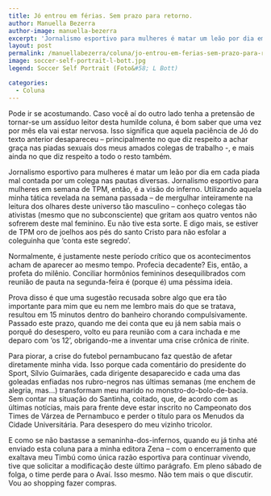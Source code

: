 ```yaml
---
title: Jó entrou em férias. Sem prazo para retorno.
author: Manuella Bezerra
author-image: manuella-bezerra
excerpt: 'Jornalismo esportivo para mulheres é matar um leão por dia em cada piada mal contada por um colega nas pautas diversas. Jornalismo esportivo para mulheres em semana de TPM, então, é a visão do inferno. '
layout: post
permalink: /manuellabezerra/coluna/jo-entrou-em-ferias-sem-prazo-para-retorno/
image: soccer-self-portrait-l-bott.jpg
legend: Soccer Self Portrait (Foto&#58; L Bott)

categories:
  - Coluna
---
```

Pode ir se acostumando. Caso você aí do outro lado tenha a pretensão de tornar-se um assíduo leitor desta humilde coluna, é bom saber que uma vez por mês ela vai estar nervosa. Isso significa que aquela paciência de Jó do texto anterior desapareceu – principalmente no que diz respeito a achar graça nas piadas sexuais dos meus amados colegas de trabalho -, e mais ainda no que diz respeito a todo o resto também.

Jornalismo esportivo para mulheres é matar um leão por dia em cada piada mal contada por um colega nas pautas diversas. Jornalismo esportivo para mulheres em semana de TPM, então, é a visão do inferno. Utilizando aquela minha tática revelada na semana passada – de mergulhar inteiramente na leitura dos olhares deste universo tão masculino – conheço colegas tão ativistas (mesmo que no subconsciente) que gritam aos quatro ventos não sofrerem deste mal feminino. Eu não tive esta sorte. E digo mais, se estiver de TPM oro de joelhos aos pés do santo Cristo para não esfolar a coleguinha que ‘conta este segredo’.

Normalmente, é justamente neste período crítico que os acontecimentos acham de aparecer ao mesmo tempo. Profecia decadente? Eis, então, a profeta do milênio. Conciliar hormônios femininos desequilibrados com reunião de pauta na segunda-feira é (porque é) uma péssima ideia.

Prova disso é que uma sugestão recusada sobre algo que era tão importante para mim que eu nem me lembro mais do que se tratava, resultou em 15 minutos dentro do banheiro chorando compulsivamente. Passado este prazo, quando me dei conta que eu já nem sabia mais o porquê do desespero, volto eu para reunião com a cara inchada e me deparo com ‘os 12’, obrigando-me a inventar uma crise crônica de rinite.

Para piorar, a crise do futebol pernambucano faz questão de afetar diretamente minha vida. Isso porque cada comentário do presidente do Sport, Sílvio Guimarães, cada dirigente desaparecido e cada uma das goleadas enfiadas nos rubro-negros nas últimas semanas (me enchem de alegria, mas…) transformam meu marido no monstro-do-bolo-de-bacia. Sem contar na situação do Santinha, coitado, que, de acordo com as últimas notícias, mais para frente deve estar inscrito no Campeonato dos Times de Várzea de Pernambuco e perder o título para os Menudos da Cidade Universitária. Para desespero do meu vizinho tricolor.

E como se não bastasse a semaninha-dos-infernos, quando eu já tinha até enviado esta coluna para a minha editora Zena – com o encerramento que exaltava meu Timbú como única razão esportiva para continuar vivendo, tive que solicitar a modificação deste último parágrafo. Em pleno sábado de folga, o time perde para o Avaí. Isso mesmo. Não tem mais o que discutir. Vou ao shopping fazer compras.